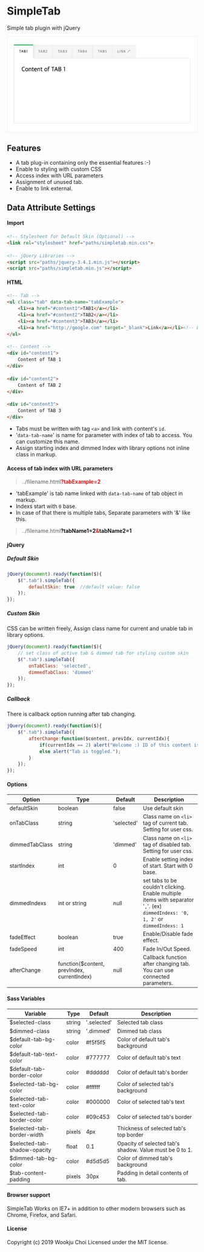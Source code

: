 # SimpleTab
Simple tab plugin with jQuery

<div style="border:1px solid #eee;">
<img src='https://github.com/wookchu/SimpleTab/blob/master/public/src/img/screenshot_1.png?raw=true' alt='default skin' /></div>

## Features
- A tab plug-in containing only the essential features :-)
- Enable to styling with custom CSS
- Access index with URL parameters
- Assignment of unused tab.
- Enable to link external.

## Data Attribute Settings
#### Import
```HTML
<!-- Stylesheet for Default Skin (Optional) -->
<link rel="stylesheet" href="paths/simpletab.min.css">

<!-- jQuery Libraries -->
<script src="paths/jquery-3.4.1.min.js"></script>
<script src="paths/simpletab.min.js"></script>
```
#### HTML
```HTML
<!-- Tab -->
<ul class="tab" data-tab-name="tabExample">
    <li><a href="#content1">TAB1</a></li>
    <li><a href="#content2">TAB2</a></li>
    <li><a href="#content3">TAB3</a></li>
    <li><a href="http://google.com" target="_blank">Link</a></li><!-- External link -->
</ul>

<!-- Content -->
<div id="content1">
    Content of TAB 1
</div>

<div id="content2">
    Content of TAB 2
</div>

<div id="content3">
    Content of TAB 3
</div>
```
- Tabs must be written with tag `<a>` and link with content's `id`.
- '`data-tab-name`' is name for parameter with index of tab to access. You can customize this name.
- Assign starting index and dimmed Index with library options not inline class in markup.

#### Access of tab index with URL parameters

> ../filename.html<span style="color:red;font-weight:600;">?tabExample=2</span>

- 'tabExample' is tab name linked with `data-tab-name` of tab object in markup.
- Indexs start with `0` base.
- In case of that there is multiple tabs, Separate parameters with '&' like this.

> ../filename.html<span style="color:#000;font-weight:600;">?tabName1=2<span style="color:red;">&</span>tabName2=1</span>

#### jQuery
##### Default Skin
```javascript
jQuery(document).ready(function($){
    $(".tab").simpleTab({
        defaultSkin: true  //default value: false
    });
});
```
##### Custom Skin
CSS can be written freely, Assign class name for current and unable tab in library options.
```javascript
jQuery(document).ready(function($){
    // set class of active tab & dimmed tab for styling custom skin
    $(".tab").simpleTab({
        onTabClass: 'selected',
        dimmedTabClass: 'dimmed'
    });
});
```

##### Callback
There is callback option running after tab changing.
```javascript
jQuery(document).ready(function($){
    $(".tab").simpleTab({
        afterChange:function($content, prevIdx, currentIdx){
            if(currentIdx == 2) alert("Welcome :) ID of this content is '" + $content.attr("id") + "'.");
            else alert("Tab is toggled.");
        }
    });
});
```

#### Options
|Option|Type|Default|Description|
|---|---|---|---|
|defaultSkin|boolean|false|Use default skin|
|onTabClass|string|'selected'|Class name on `<li>` tag of current tab. Setting for user css.|
|dimmedTabClass|string|'dimmed'|Class name on `<li>` tag of disabled tab. Setting for user css.|
|startIndex|int|0|Enable setting index of start. Start with 0 base.|
|dimmedIndexs|int or string|null|set tabs to be couldn't clicking. Enable multiple items with separator '`,`'. (ex) `dimmedIndexs: '0, 1, 2'` or `dimmedIndexs: 1`|
|fadeEffect|boolean|true|Enable/Disable fade effect.|
|fadeSpeed|int|400|Fade In/Out Speed.|
|afterChange|function($content, prevIndex, currentIndex)|null|Callback function after changing tab. You can use connected parameters.|

#### Sass Variables
|Variable|Type|Default|Description|
|---|---|---|---|
|$selected-class|string|'.selected'|Selected tab class|
|$dimmed-class|string|'.dimmed'|Dimmed tab class|
|$default-tab-bg-color|color|#f5f5f5|Color of default tab's background|
|$default-tab-text-color|color|#777777 |Color of default tab's text|
|$default-tab-border-color|color|#dddddd |Color of default tab's border|
|$selected-tab-bg-color|color|#ffffff |Color of selected tab's background|
|$selected-tab-text-color|color|#000000 |Color of selected tab's text|
|$selected-tab-border-color|color|#09c453 |Color of selected tab's border|
|$selected-tab-border-width|pixels|4px|Thickness of selected tab's top border|
|$selected-tab-shadow-opacity|float|0.1|Opacity of selected tab's shadow. Value must be 0 to 1.|
|$dimmed-tab-bg-color|color|#d5d5d5 |Color of dimmed tab's background|
|$tab-content-padding|pixels|30px|Padding in detail contents of tab.|

#### Browser support
SimpleTab Works on IE7+ in addition to other modern browsers such as Chrome, Firefox, and Safari.

#### License
Copyright (c) 2019 Wookju Choi
Licensed under the MIT license.
